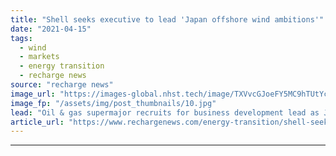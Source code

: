 ```yaml
---
title: "Shell seeks executive to lead 'Japan offshore wind ambitions'"
date: "2021-04-15"
tags: 
  - wind
  - markets
  - energy transition
  - recharge news
source: "recharge news"
image_url: "https://images-global.nhst.tech/image/TXVvcGJoeFY5MC9hTUtYcGdJSnVLbG5CRjYyTlhtdDNUZUw4MDhaVjBFMD0=/nhst/binary/ce3f858db95901d98db5386fa4a86292"
image_fp: "/assets/img/post_thumbnails/10.jpg"
lead: "Oil & gas supermajor recruits for business development lead as Japanese sector attracts interest of global giants"
article_url: "https://www.rechargenews.com/energy-transition/shell-seeks-executive-to-lead-japan-offshore-wind-ambitions/2-1-996231"
---
```


---
